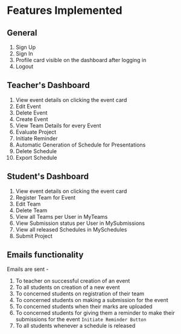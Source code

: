 # Features Implemented

## General

1. Sign Up
2. Sign In
3. Profile card visible on the dashboard after logging in
4. Logout

## Teacher's Dashboard

1. View event details on clicking the event card
2. Edit Event
3. Delete Event
4. Create Event
5. View Team Details for every Event
6. Evaluate Project
7. Initiate Reminder
8. Automatic Generation of Schedule for Presentations
9. Delete Schedule
10. Export Schedule

## Student's Dashboard

1.  View event details on clicking the event card
2.  Register Team for Event
3.  Edit Team
4.  Delete Team
5.  View all Teams per User in MyTeams
6.  View Submission status per User in MySubmissions
7.  View all released Schedules in MySchedules
8.  Submit Project

## Emails functionality

Emails are sent - 

1. To teacher on successful creation of an event
2. To all students on creation of a new event
3. To concerned students on registration of their team
4. To concerned students on making a submission for the event
5. To concerned students when their marks are uploaded
6. To concerned students for giving them a reminder to make their submissions for the event `Initiate Reminder Button`
7. To all students whenever a schedule is released
